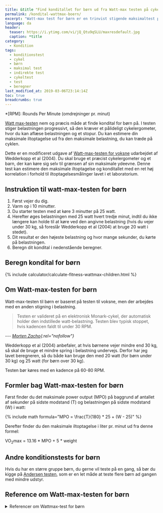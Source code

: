 ```yaml
---
title: &title "Find konditallet for børn ud fra Watt-max testen på cykel"
permalink: /kondital-wattmax-boern/
excerpt: "Watt-max test for børn er en trinvist stigende maksimaltest på ergometercykel, som du kan bruge til at udregne konditallet. Testen er tilpasset børn fra 7 - 15 år og lavet af danske forskere."
language: da
header:
  teaser: https://i.ytimg.com/vi/jQ_Qtu9qSLU/maxresdefault.jpg
  caption: *title
category:
  - Kondition
tags:
  - konditionstest
  - cykel
  - børn
  - maksimal test
  - indirekte test
  - cykeltest
  - test
  - beregner
last_modified_at: 2019-03-06T23:14:14Z
toc: true
breadcrumbs: true
---
```


*[RPM]: Rounds Per Minute (omdrejninger pr. minut)

[Watt max-testen](/kondital-wattmax/) nem og præcis måde at finde kondital for børn på. I testen stiger belastningen progressivt, så den kræver et pålideligt cykelergometer, hvor du kan aflæse belastningen og et stopur. Du kan estimere din maksimale iltoptagelse ud fra den maksimale belastning, du kan træde på cyklen.

Dette er en modificeret udgave af [Watt-max-testen for voksne](/kondital-wattmax/) udarbejdet af Wedderkopp et al (2004). Du skal bruge et præcist cykelergometer og et barn, der kan køre sig selv til grænsen af sin maksimale ydeevne. Denne test kan estimere den maksimale iltoptagelse og konditallet med en ret høj korrelation i forhold til iltoptagelsesmålinger lavet i et laboratorium.

## Instruktion til watt-max-testen for børn

1. Først vejer du dig.
2. Varm op i 10 minutter.
3. Du starter testen med at køre 3 minutter på 25 watt.
4. Herefter øges belastningen med 25 watt hvert tredje minut, indtil du ikke længere kan holde til at køre ved den angivne belastning (hvis du vejer under 30 kg, så foreslår Wedderkopp et al (2004) at bruge 20 watt i stedet).
5. Dit resultat er den højeste belastning og hvor mange sekunder, du kørte på belastningen.
6. Beregn dit kondital i nedenstående beregner.

## Beregn kondital for børn

{% include calculator/calculate-fitness-wattmax-children.html %}

## Om Watt-max-testen for børn

Watt-max-testen til børn er baseret på testen til voksne, men der arbejdes med en anden stigning i belastning.

> Testen er valideret på en elektronisk Monark-cykel, der automatisk holder den indstillede watt-belastning. Testen blev typisk stoppet, hvis kadencen faldt til under 30 RPM.

--- <cite>[Morten Zacho](https://web.archive.org/web/20150403145124/http://www.motion-online.dk/konditionstraening/testning/watt-max-test-for-boern/){:rel="nofollow"}</cite>

Wedderkopp et al (2004) anbefaler, at hvis børnene vejer mindre end 30 kg, så skal de bruge et mindre spring i belastning undervejs. Derfor har jeg lavet beregneren, så du både kan bruge den med 20 watt (for børn under 30 kg) og 25 watt (for børn over 30 kg).

Testen bør køres med en kadence på 60-80 RPM.

## Formler bag Watt-max-testen for børn

Først finder du det maksimale power output (MPO) på baggrund af antallet af sekunder på sidste modstand (T) og belastningen på sidste modstand (W) i watt:

{% include math formula="MPO = \frac{T}{180} * 25 + (W - 25)" %}

Derefter finder du den maksimale iltoptagelse i liter pr. minut ud fra denne formel:

VO<sub>2</sub>max = 13.16 * MPO + 5 * weight

## Andre konditionstests for børn

Hvis du har en større gruppe børn, du gerne vil teste på en gang, så bør du kigge på [Andersen testen](/andersen-test/), som er en let måde at teste flere børn ad gangen med mindre udstyr.

## Reference om Watt-max-testen for børn

<details markdown="1">
  <summary>Referencer om Wattmax-test for børn</summary>

- Wedderkopp, N., K. Froberg, H. S. Hansen, og L. B. Andersen. 2004. “Secular Trends in Physical Fitness and Obesity in Danish 9-Year-Old Girls and Boys: Odense School Child Study and Danish Substudy of the European Youth Heart Study”. Scandinavian Journal of Medicine & Science in Sports 14 (3): 150–55. <https://doi.org/10.1111/j.1600-0838.2004.00365.x>.
</details>
